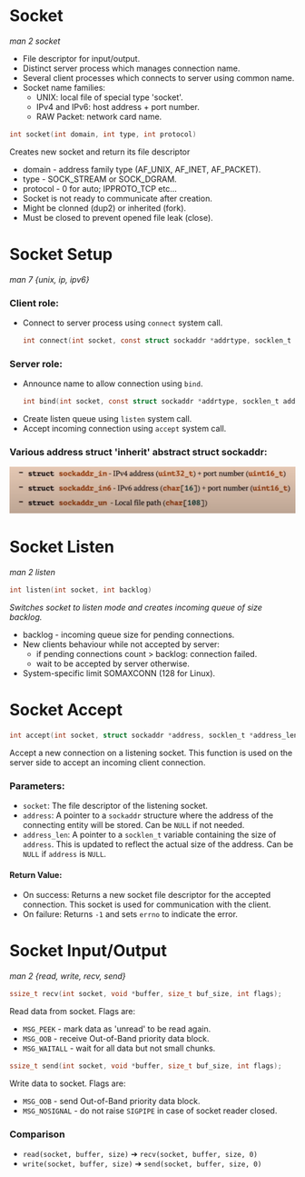 # Socket

*man 2 socket*

* File descriptor for input/output.
* Distinct server process which manages connection name.
* Several client processes which connects to server using common name.
* Socket name families:
  * UNIX: local file of special type 'socket'.
  * IPv4 and IPv6: host address + port number.
  * RAW Packet: network card name.

````c
int socket(int domain, int type, int protocol)
````

Creates new socket and return its file descriptor

* domain - address family type (AF_UNIX, AF_INET, AF_PACKET).
* type - SOCK_STREAM or SOCK_DGRAM.
* protocol - 0 for auto; IPPROTO_TCP etc...
* Socket is not ready to communicate after creation.
* Might be clonned (dup2) or inherited (fork).
* Must be closed to prevent opened file leak (close).

# Socket Setup

*man 7 {unix, ip, ipv6}*

### Client role:

* Connect to server process using `connect` system call.
  ```c
  int connect(int socket, const struct sockaddr *addrtype, socklen_t address_len)
  ```

### Server role:

* Announce name to allow connection using `bind`.
  ```c
  int bind(int socket, const struct sockaddr *addrtype, socklen_t address_len)
  ```
* Create listen queue using `listen` system call.
* Accept incoming connection using `accept` system call.

### Various address struct 'inherit' abstract struct sockaddr:

![1736596807634](images/sokets/1736596807634.png)

# Socket Listen

*man 2 listen*

```c
int listen(int socket, int backlog)
```

*Switches socket to listen mode and creates incoming queue of size backlog.*

* backlog - incoming queue size for pending connections.
* New clients behaviour while not accepted by server:
  * if pending connections count > backlog: connection failed.
  * wait to be accepted by server otherwise.
* System-specific limit SOMAXCONN (128 for Linux).

# Socket Accept

```c
int accept(int socket, struct sockaddr *address, socklen_t *address_len);
```

Accept a new connection on a listening socket. This function is used on the server side to accept an incoming client connection.

### Parameters:

* `socket`: The file descriptor of the listening socket.
* `address`: A pointer to a `sockaddr` structure where the address of the connecting entity will be stored. Can be `NULL` if not needed.
* `address_len`: A pointer to a `socklen_t` variable containing the size of `address`. This is updated to reflect the actual size of the address. Can be `NULL` if `address` is `NULL`.


#### Return Value:

* On success: Returns a new socket file descriptor for the accepted connection. This socket is used for communication with the client.
* On failure: Returns `-1` and sets `errno` to indicate the error.

# Socket Input/Output

*man 2 {read, write, recv, send}*

```c
ssize_t recv(int socket, void *buffer, size_t buf_size, int flags);
```

Read data from socket. Flags are:

* `MSG_PEEK` - mark data as 'unread' to be read again.
* `MSG_OOB` - receive Out-of-Band priority data block.
* `MSG_WAITALL` - wait for all data but not small chunks.

```c
ssize_t send(int socket, void *buffer, size_t buf_size, int flags);
```

Write data to socket. Flags are:

* `MSG_OOB` - send Out-of-Band priority data block.
* `MSG_NOSIGNAL` - do not raise `SIGPIPE` in case of socket reader closed.

### Comparison

* `read(socket, buffer, size)` ➔ `recv(socket, buffer, size, 0)`
* `write(socket, buffer, size)` ➔ `send(socket, buffer, size, 0)`
